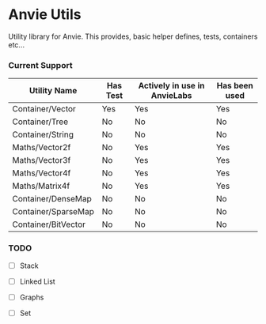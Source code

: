 # Anvie Utils

Utility library for Anvie. This provides, basic helper defines, tests, containers etc...

### Current Support

| Utility Name           | Has Test | Actively in use in AnvieLabs | Has been used |
|------------------------|----------|------------------------------|---------------|
| Container/Vector       | Yes      | Yes                          | Yes           |
| Container/Tree         | No       | No                           | No            |
| Container/String | No       | No                           | No            |
| Maths/Vector2f         | No       | Yes                          | Yes           |
| Maths/Vector3f         | No       | Yes                          | Yes           |
| Maths/Vector4f         | No       | Yes                          | Yes           |
| Maths/Matrix4f         | No       | Yes                          | Yes           |
| Container/DenseMap     | No       | No                           | No            |
| Container/SparseMap    | No       | No                           | No            |
| Container/BitVector    | No       | No                           | No            |

### TODO

- [ ] Stack
- [ ] Linked List
- [ ] Graphs
- [ ] Set

